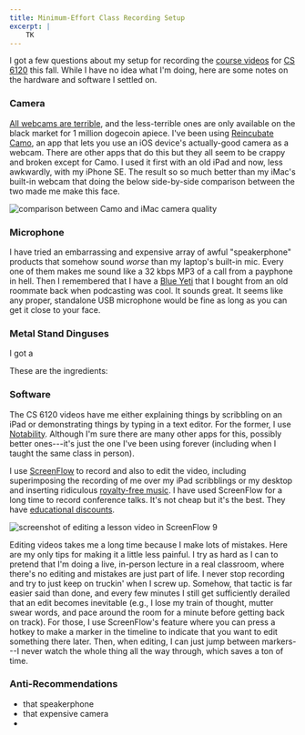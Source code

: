 ```yaml
---
title: Minimum-Effort Class Recording Setup
excerpt: |
    TK
---
```

I got a few questions about my setup for recording the [course videos][] for [CS 6120][] this fall.
While I have no idea what I'm doing, here are some notes on the hardware and software I settled on.

[course videos]: https://vod.video.cornell.edu/channel/CS%2B6120/179754792
[CS 6120]: https://www.cs.cornell.edu/courses/cs6120/2020fa/

### Camera

[All webcams are terrible][camo-blog], and the less-terrible ones are only available on the black market for 1 million dogecoin apiece.
I've been using [Reincubate Camo][camo], an app that lets you use an iOS device's actually-good camera as a webcam.
There are other apps that do this but they all seem to be crappy and broken except for Camo.
I used it first with an old iPad and now, less awkwardly, with my iPhone SE.
The result so so much better than my iMac's built-in webcam that doing the below side-by-side comparison between the two made me make this face.

<img src="{{ site.base }}/media/recording/webcams.jpg" alt="comparison between Camo and iMac camera quality" class="img-responsive">

[camo]: https://reincubate.com/camo/
[camo-blog]: https://reincubate.com/support/how-to/why-are-webcams-bad/

### Microphone

I have tried an embarrassing and expensive array of awful "speakerphone" products that somehow sound *worse* than my laptop's built-in mic.
Every one of them makes me sound like a 32&nbsp;kbps MP3 of a call from a payphone in hell.
Then I remembered that I have a [Blue Yeti][] that I bought from an old roommate back when podcasting was cool.
It sounds great.
It seems like any proper, standalone USB microphone would be fine as long as you can get it close to your face.

[Blue Yeti]: https://www.bluemic.com/en-us/products/yeti/

### Metal Stand Dinguses

I got a 

These are the ingredients:

### Software

The CS 6120 videos have me either explaining things by scribbling on an iPad or demonstrating things by typing in a text editor.
For the former, I use [Notability][]. Although I'm sure there are many other apps for this, possibly better ones---it's just the one I've been using forever (including when I taught the same class in person).

I use [ScreenFlow][] to record and also to edit the video, including superimposing the recording of me over my iPad scribblings or my desktop and inserting ridiculous [royalty-free music][bensound]. I have used ScreenFlow for a long time to record conference talks. It's not cheap but it's the best. They have [educational discounts][screenflow-edu].

<img src="{{ site.base }}/media/recording/screenflow.jpg" alt="screenshot of editing a lesson video in ScreenFlow 9" class="img-responsive">

Editing videos takes me a long time because I make lots of mistakes.
Here are my only tips for making it a little less painful.
I try as hard as I can to pretend that I'm doing a live, in-person lecture in a real classroom, where there's no editing and mistakes are just part of life.
I never stop recording and try to just keep on truckin' when I screw up.
Somehow, that tactic is far easier said than done, and every few minutes I still get sufficiently derailed that an edit becomes inevitable (e.g., I lose my train of thought, mutter swear words, and pace around the room for a minute before getting back on track).
For those, I use ScreenFlow's feature where you can press a hotkey to make a marker in the timeline to indicate that you want to edit something there later.
Then, when editing, I can just jump between markers---I never watch the whole thing all the way through, which saves a ton of time.

[ScreenFlow]: http://www.telestream.net/screenflow/overview.htm
[screenflow-edu]: https://www.telestream.net/purchase/educational.htm
[notability]: https://www.gingerlabs.com
[bensound]: https://www.bensound.com

### Anti-Recommendations

- that speakerphone
- that expensive camera
- 
